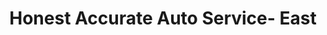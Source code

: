 ---
title: "Honest Accurate Auto Service- East"
url: /colorado-springs/honest-accurate-auto-service-east/
shop: car repair
---
